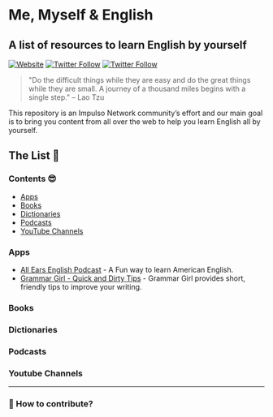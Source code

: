 # Me, Myself & English
## A list of resources to learn English by yourself

[![Website](https://img.shields.io/website-up-down-green-red/http/shields.io.svg?label=about)](http://impulso.network)
[![Twitter Follow](https://img.shields.io/badge/Rocket.chat-Community-RED.svg)](https://app.impulso.network/)
[![Twitter Follow](https://img.shields.io/twitter/follow/impulsonetwork.svg?style=social&label=Follow)](https://twitter.com/impulsonetwork)

> "Do the difficult things while they are easy and do the great things while they are small. A journey of a thousand miles begins with a single step." – Lao Tzu

This repository is an Impulso Network community’s effort and our main goal is to bring you content from all over the web to help you learn English all by yourself.

## The List 📖

### Contents 😎

- [Apps](#apps)
- [Books](#books)
- [Dictionaries](#dictionaries)
- [Podcasts](#podcasts)
- [YouTube Channels](#youtube-channels)

### Apps

- [All Ears English Podcast](https://allearsenglish.com/) - A Fun way to learn American English.  
- [Grammar Girl - Quick and Dirty Tips](https://www.quickanddirtytips.com/grammar-girl) - Grammar Girl provides short, friendly tips to improve your writing.  


### Books

### Dictionaries

### Podcasts

### Youtube Channels



----

### 🚀 How to contribute?

